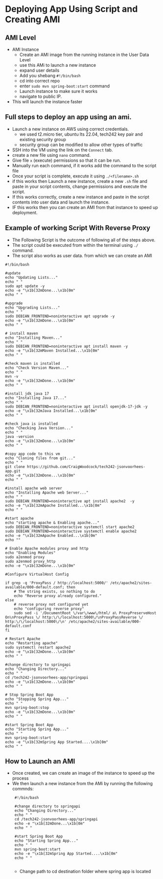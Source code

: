 # Deploying App Using Script and Creating AMI 


## AMI Level
- AMI Instance
  - Create an AMI image from the running instance in the User Data Level
  - use this AMi to launch a new instance
  - expand user details
  - Add you shebang `#!/bin/bash`
  - cd into correct repo
  - enter `sudo mvn spring-boot:start` command 
  - Launch instance to make sure it works
  - navigate to public IP.
- This will launch the instance faster

## Full steps to deploy an app using an ami.

- Launch a new instance on AWS using correct credentials.
  - we used t2.micro tier, ubuntu lts 22.04, tech242 key pair and existing security group
  - security group can be modified to allow other types of traffic 
-  SSH into the VM using the link on the `Connect` tab.
-  create a new file using `nano` command.
-  Give file `x` (execute) permissions so that it can be run.
-  Manually run each command, if it works add the command to the script file
-  Once your script is complete, execute it using `./<filename>.sh`
-  if this works then Launch a new instance, create a new `.sh` file and paste in your script contents, change permissions and execute the script.
-  If this works correctly, create a new instance and paste in the script contents into user data and launch the instance.
-  IF this works then you can create an AMI from that instance to speed up deployment.

## Example of working Script With Reverse Proxy

- The Following Script is the outcome of following all of the steps above.
- The script could be executed from within the terminal using `./` command.
- The script also works as user data. from which we can create an AMI
```
#!/bin/bash

#update
echo "Updating Lists..."
echo " "
sudo apt update -y
echo -e "\x1b[32mDone...\x1b[0m"
echo " "

#upgrade
echo "Upgrading Lists..."
echo " "
sudo DEBIAN_FRONTEND=noninteractive apt upgrade -y
echo -e "\x1b[32mDone...\x1b[0m"
echo " "

# install maven
echo "Installing Maven..."
echo " "
sudo DEBIAN_FRONTEND=noninteractive apt install maven -y
echo -e "\x1b[32mMaven Installed...\x1b[0m"
echo " "

#check maven is installed
echo "Check Version Maven..."
echo " "
mvn -v
echo -e "\x1b[32mDone...\x1b[0m"
echo " "

#install jdk java 17
echo "Installing Java 17..."
echo " "
sudo DEBIAN_FRONTEND=noninteractive apt install openjdk-17-jdk -y
echo -e "\x1b[32mJava Installed...\x1b[0m"
echo " "

#check java is installed
echo "Checking Java Version..."
echo " "
java -version
echo -e "\x1b[32mDone...\x1b[0m"
echo " "

#copy app code to this vm
echo "Cloning files from git..."
echo " "
git clone https://github.com/CraigWoodcock/tech242-jsonvoorhees-app.git
echo -e "\x1b[32mDone...\x1b[0m"
echo " "

#install apache web server
echo "Installing Apache web Server..."
echo " "
sudo DEBIAN_FRONTEND=noninteractive apt install apache2  -y
echo -e "\x1b[32mApache Installed...\x1b[0m"
echo " "

#start apache
echo "starting apache & Enabling apache..."
sudo DEBIAN_FRONTEND=noninteractive systemctl start apache2
sudo DEBIAN_FRONTEND=noninteractive systemctl enable apache2
echo -e "\x1b[32mApache Enabled...\x1b[0m"
echo ""

# Enable Apache modules proxy and http
echo "Enabling Modules"
sudo a2enmod proxy
sudo a2enmod proxy_http
echo -e "\x1b[32mDone...\x1b[0m"

#Configure VirtualHost Config

if grep -q 'ProxyPass / http://localhost:5000/' /etc/apache2/sites-available/000-default.conf; then
    # The string exists, so nothing to do
    echo "Reverse proxy already configured."
else
    # reverse proxy not configured yet
    echo "configuring reverse proxy"
    sudo sed -i '/DocumentRoot \/var\/www\/html/ a\ ProxyPreserveHost On\nProxyPass \/ http:\/\/localhost:5000\/\nProxyPassReverse \/ http:\/\/localhost:5000\/\n' /etc/apache2/sites-available/000-default.conf
fi

# Restart Apache
echo "Restarting apache"
sudo systemctl restart apache2
echo -e "\x1b[32mDone...\x1b[0m"
echo " "

#change directory to springapi
echo "Changing Directory..."
echo " "
cd /tech242-jsonvoorhees-app/springapi
echo -e "\x1b[32mDone...\x1b[0m"
echo " "

# Stop Spring Boot App
echo "Stopping Spring App..."
echo " "
mvn spring-boot:stop
echo -e "\x1b[32mDone...\x1b[0m"
echo " "

#start Spring Boot App
echo "Starting Spring App..."
echo " "
mvn spring-boot:start
echo -e "\x1b[32mSpring App Started....\x1b[0m"
echo " "
```

## How to Launch an AMI

- Once created, we can create an image of the instance to speed up the process
- We then launch a new instance from the AMi by running the following commnds:
     ``` 
      #!/bin/bash

      #change directory to springapi
      echo "Changing Directory..."
      echo " "
      cd /tech242-jsonvoorhees-app/springapi
      echo -e "\x1b[32mDone...\x1b[0m"
      echo " "

      #start Spring Boot App
      echo "Starting Spring App..."
      echo " "
      mvn spring-boot:start
      echo -e "\x1b[32mSpring App Started....\x1b[0m"
      echo " "      


     ```
     - Change path to cd destination folder where spring app    is located
